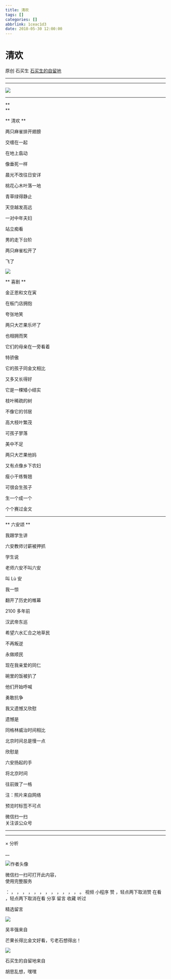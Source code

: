 ```yaml
---
title: 清欢
tags: []
categories: []
abbrlink: 1ceac1d3
date: 2018-05-30 12:00:00
---
```


#  清欢

原创  石买生  [ 石买生的自留地 ](javascript:void\(0\);)

__ _ _ _ _

** **

![](20180530清欢/img1.jpg)

** **  

**  
**

** 清欢  **

两只麻雀排开翅膀

交缠在一起

在地上翕动

像垂死一样

晨光不改往日安详

桃花心木叶落一地

青草绿得静止

天空越发高远

一对中年夫妇

站立痴看

男的走下台阶

两只麻雀松开了

飞了

![](20180530清欢/img2.jpg)

  

** 喜剧  **

金正恩和文在寅

在板门店拥抱

夸张地笑

两只大芒果乐坏了

也相拥而笑

它们的母亲在一旁看着

特骄傲

它的孩子同金文相比

又多又长得好

它是一棵矮小结实

枝叶稀疏的树

不像它的邻居

高大枝叶繁茂

可孩子寥落

美中不足

两只大芒果他妈

又有点像乡下农妇

瘦小干练臀翘

可很会生孩子

生一个成一个

个个赛过金文

** **

** 六安颂  **

我跟学生讲

六安教师讨薪被押抓

学生说

老师六安不叫六安

叫  Lù  安

我一惊

翻开了历史的帷幕

2100  多年前

汉武帝东巡

希望六水汇合之地草民

不再叛逆

永做顺民

现在我亲爱的同仁

碗里的饭被扒了

他们开始呼喊

勇敢抗争

我又遗憾又欣慰

遗憾是

同格林威治时间相比

北京时间总是慢一点

欣慰是

六安扬起的手

将北京时间

往前拨了一格

  

  

注：照片来自网络

预览时标签不可点

微信扫一扫  
关注该公众号





****



****



×  分析

__

![作者头像](shared/img1.png)

微信扫一扫可打开此内容，  
使用完整服务

：  ，  ，  ，  ，  ，  ，  ，  ，  ，  ，  ，  ，  。  视频  小程序  赞  ，轻点两下取消赞  在看  ，轻点两下取消在看
分享  留言  收藏  听过

精选留言

![](shared/img16.jpg)

吴丰强来自

芒果长得比金文好看，亏老石想得出！

![](shared/img4.jpg)

石买生的自留地来自

胡思乱想，嘿嘿


